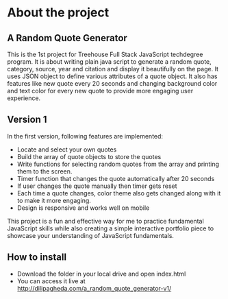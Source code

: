 # About the project
## A Random Quote Generator
This is the 1st project for Treehouse Full Stack JavaScript techdegree program. It is about writing plain java script to generate a random quote, category, source, year and citation and display it beautifully on the page. It uses JSON object to define various attributes of a quote object. It also has features like new quote every 20 seconds and changing background color and text color for every new quote to provide more engaging user experience. 

## Version 1
In the first version, following features are implemented:
- Locate and select your own quotes
- Build the array of quote objects to store the quotes
- Write functions for selecting random quotes from the array and printing them to the screen.
- Timer function that changes the quote automatically after 20 seconds
- If user changes the quote manually then timer gets reset
- Each time a quote changes, color theme also gets changed along with it to make it more engaging.
- Design is responsive and works well on mobile 

This project is a fun and effective way for me to practice fundamental JavaScript skills while also creating a simple interactive portfolio piece to showcase your understanding of JavaScript fundamentals.

## How to install
- Download the folder in your local drive and open index.html
- You can access it live at http://dilipagheda.com/a_random_quote_generator-v1/
